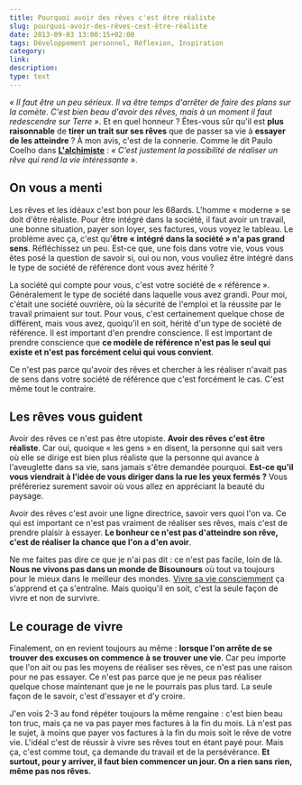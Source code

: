 ```yaml
---
title: Pourquoi avoir des rêves c'est être réaliste
slug: pourquoi-avoir-des-rêves-cest-être-réaliste
date: 2013-09-03 13:00:15+02:00
tags: Développement personnel, Réflexion, Inspiration
category: 
link: 
description: 
type: text
---
```


<p><p><em>« Il faut être un peu sérieux. Il va être temps d'arrêter de faire des plans sur la comète. C'est bien beau d'avoir des rêves, mais à un moment il faut redescendre sur Terre »</em>. Et en quel honneur ? Êtes-vous sûr qu'il est <strong>plus raisonnable</strong> de <strong>tirer un trait sur ses rêves</strong> que de passer sa vie à <strong>essayer de les atteindre</strong> ? À mon avis, c'est de la connerie. Comme le dit Paulo Coelho dans <strong><a href="http://www.amazon.fr/gp/product/2290004448/ref=as_li_qf_sp_asin_tl?ie=UTF8&amp;camp=1642&amp;creative=6746&amp;creativeASIN=2290004448&amp;linkCode=as2&amp;tag=vincjous-21">L'alchimiste</a></strong> : <em>« C'est justement la possibilité de réaliser un rêve qui rend la vie intéressante »</em>.</p></p>
<!-- TEASER_END -->
<p><h2>On vous a menti</h2></p>

<p><p>Les rêves et les idéaux c'est bon pour les 68ards. L'homme « moderne » se doit d'être réaliste. Pour être intégré dans la société, il faut avoir un travail, une bonne situation, payer son loyer, ses factures, vous voyez le tableau. Le problème avec ça, c'est qu'<strong>être « intégré dans la société » n'a pas grand sens</strong>. Réfléchissez un peu. Est-ce que, une fois dans votre vie, vous vous êtes posé la question de savoir si, oui ou non, vous vouliez être intégré dans le type de société de référence dont vous avez hérité ?</p></p>

<p><p>La société qui compte pour vous, c'est votre société de « référence ». Généralement le type de société dans laquelle vous avez grandi. Pour moi, c'était une société ouvrière, où la sécurité de l'emploi et la réussite par le travail primaient sur tout. Pour vous, c'est certainement quelque chose de différent, mais vous avez, quoiqu'il en soit, hérité d'un type de société de référence. Il est important d'en prendre conscience. Il est important de prendre conscience que <strong>ce modèle de référence n'est pas le seul qui existe et n'est pas forcément celui qui vous convient</strong>.</p></p>

<p><p>Ce n'est pas parce qu'avoir des rêves et chercher à les réaliser n'avait pas de sens dans votre société de référence que c'est forcément le cas. C'est même tout le contraire.</p></p>

<p><h2>Les rêves vous guident</h2></p>

<p><p>Avoir des rêves ce n'est pas être utopiste. <strong>Avoir des rêves c'est être réaliste</strong>. Car oui, quoique « les gens » en disent, la personne qui sait vers où elle se dirige est bien plus réaliste que la personne qui avance à l'aveuglette dans sa vie, sans jamais s'être demandée pourquoi. <strong>Est-ce qu'il vous viendrait à l'idée de vous diriger dans la rue les yeux fermés ?</strong> Vous préféreriez surement savoir où vous allez en appréciant la beauté du paysage.</p></p>

<p><p>Avoir des rêves c'est avoir une ligne directrice, savoir vers quoi l'on va. Ce qui est important ce n'est pas vraiment de réaliser ses rêves, mais c'est de prendre plaisir à essayer. <strong>Le bonheur ce n'est pas d'atteindre son rêve, c'est de réaliser la chance que l'on a d'en avoir</strong>.</p></p>

<p><p>Ne me faites pas dire ce que je n'ai pas dit : ce n'est pas facile, loin de là. <strong>Nous ne vivons pas dans un monde de Bisounours</strong> où tout va toujours pour le mieux dans le meilleur des mondes. <a href="/blog/le-courage-de-vivre-consciemment-steve-pavlina/">Vivre sa vie consciemment</a> ça s'apprend et ça s'entraîne. Mais quoiqu'il en soit, c'est la seule façon de vivre et non de survivre.</p></p>

<p><h2>Le courage de vivre</h2></p>

<p><p>Finalement, on en revient toujours au même : <strong>lorsque l'on arrête de se trouver des excuses on commence à se trouver une vie</strong>. Car peu importe que l'on ait ou pas les moyens de réaliser ses rêves, ce n'est pas une raison pour ne pas essayer. Ce n'est pas parce que je ne peux pas réaliser quelque chose maintenant que je ne le pourrais pas plus tard. La seule façon de le savoir, c'est d'essayer et d'y croire.</p></p>

<p><p>J'en vois 2-3 au fond répéter toujours la même rengaine : c'est bien beau ton truc, mais ça ne va pas payer mes factures à la fin du mois. Là n'est pas le sujet, à moins que payer vos factures à la fin du mois soit le rêve de votre vie. L'idéal c'est de réussir à vivre ses rêves tout en étant payé pour. Mais ça, c'est comme tout, ça demande du travail et de la persévérance. <strong>Et surtout, pour y arriver, il faut bien commencer un jour. On a rien sans rien, même pas nos rêves.</strong></p></p>
